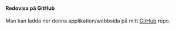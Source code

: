 #### Redovisa på GitHub

Man kan ladda ner denna applikation/webbsida på mitt [GitHub](https://github.com/kryman80/ramverk) repo.

